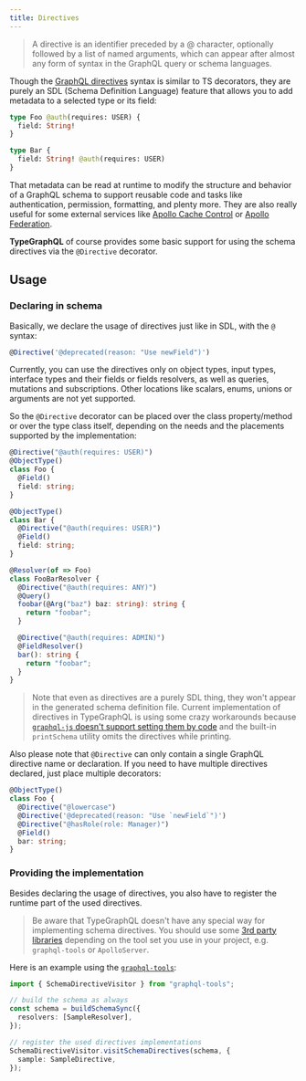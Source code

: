 ```yaml
---
title: Directives
---
```


> A directive is an identifier preceded by a @ character, optionally followed by a list of named arguments, which can appear after almost any form of syntax in the GraphQL query or schema languages.

Though the [GraphQL directives](https://www.apollographql.com/docs/graphql-tools/schema-directives/) syntax is similar to TS decorators, they are purely an SDL (Schema Definition Language) feature that allows you to add metadata to a selected type or its field:

```graphql
type Foo @auth(requires: USER) {
  field: String!
}

type Bar {
  field: String! @auth(requires: USER)
}
```

That metadata can be read at runtime to modify the structure and behavior of a GraphQL schema to support reusable code and tasks like authentication, permission, formatting, and plenty more. They are also really useful for some external services like [Apollo Cache Control](https://www.apollographql.com/docs/apollo-server/performance/caching/#adding-cache-hints-statically-in-your-schema) or [Apollo Federation](https://www.apollographql.com/docs/apollo-server/federation/introduction/#federated-schema-example).

**TypeGraphQL** of course provides some basic support for using the schema directives via the `@Directive` decorator.

## Usage

### Declaring in schema

Basically, we declare the usage of directives just like in SDL, with the `@` syntax:

```typescript
@Directive('@deprecated(reason: "Use newField")')
```

Currently, you can use the directives only on object types, input types, interface types and their fields or fields resolvers, as well as queries, mutations and subscriptions. Other locations like scalars, enums, unions or arguments are not yet supported.

So the `@Directive` decorator can be placed over the class property/method or over the type class itself, depending on the needs and the placements supported by the implementation:

```typescript
@Directive("@auth(requires: USER)")
@ObjectType()
class Foo {
  @Field()
  field: string;
}

@ObjectType()
class Bar {
  @Directive("@auth(requires: USER)")
  @Field()
  field: string;
}

@Resolver(of => Foo)
class FooBarResolver {
  @Directive("@auth(requires: ANY)")
  @Query()
  foobar(@Arg("baz") baz: string): string {
    return "foobar";
  }

  @Directive("@auth(requires: ADMIN)")
  @FieldResolver()
  bar(): string {
    return "foobar";
  }
}
```

> Note that even as directives are a purely SDL thing, they won't appear in the generated schema definition file. Current implementation of directives in TypeGraphQL is using some crazy workarounds because [`graphql-js` doesn't support setting them by code](https://github.com/graphql/graphql-js/issues/1343) and the built-in `printSchema` utility omits the directives while printing.

Also please note that `@Directive` can only contain a single GraphQL directive name or declaration. If you need to have multiple directives declared, just place multiple decorators:

```typescript
@ObjectType()
class Foo {
  @Directive("@lowercase")
  @Directive('@deprecated(reason: "Use `newField`")')
  @Directive("@hasRole(role: Manager)")
  @Field()
  bar: string;
}
```

### Providing the implementation

Besides declaring the usage of directives, you also have to register the runtime part of the used directives.

> Be aware that TypeGraphQL doesn't have any special way for implementing schema directives. You should use some [3rd party libraries](https://www.apollographql.com/docs/graphql-tools/schema-directives/#implementing-schema-directives) depending on the tool set you use in your project, e.g. `graphql-tools` or `ApolloServer`.

Here is an example using the [`graphql-tools`](https://github.com/apollographql/graphql-tools):

```typescript
import { SchemaDirectiveVisitor } from "graphql-tools";

// build the schema as always
const schema = buildSchemaSync({
  resolvers: [SampleResolver],
});

// register the used directives implementations
SchemaDirectiveVisitor.visitSchemaDirectives(schema, {
  sample: SampleDirective,
});
```
